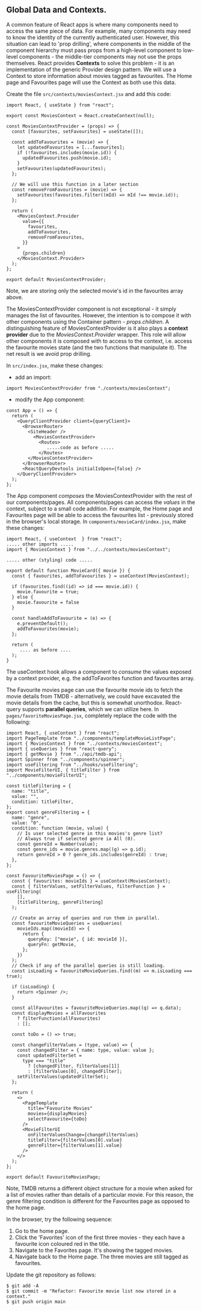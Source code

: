 ## Global Data and Contexts.

A common feature of React apps is where many components need to access the same piece of data. For example, many components may need to know the identity of the currently authenticated user. However, this situation can lead to 'prop drilling', where components in the middle of the component hierarchy must pass props from a high-level component to low-level components - the middle-tier components may not use the props themselves. React provides __Contexts__ to solve this problem - it is an implementation of the generic Provider design pattern. We will use a Context to store information about movies tagged as favourites. The Home page and Favourites page will use the Context as both use this data.

Create the file `src/contexts/moviesContext.jsx` and add this code:

```
import React, { useState } from "react";

export const MoviesContext = React.createContext(null);

const MoviesContextProvider = (props) => {
  const [favourites, setFavourites] = useState([]);

  const addToFavourites = (movie) => {
    let updatedFavourites = [...favourites];
    if (!favourites.includes(movie.id)) {
      updatedFavourites.push(movie.id);
    }
    setFavourites(updatedFavourites);
  };

  // We will use this function in a later section
  const removeFromFavourites = (movie) => {
    setFavourites(favourites.filter((mId) => mId !== movie.id));
  };

  return (
    <MoviesContext.Provider
      value={{
        favourites,
        addToFavourites,
        removeFromFavourites,
      }}
    >
      {props.children}
    </MoviesContext.Provider>
  );
};

export default MoviesContextProvider;
```
Note, we are storing only the selected movie's id in the favourites array above. 

The MoviesContextProvider component is not exceptional - it simply manages the list of favourites. However, the intention is to compose it with other components using the Container pattern - _props.children_. A distinguishing feature of MoviesContextProvider is it also plays a __context provider__ due to the _MoviesContext.Provider_ wrapper. This role will allow other components it is composed with to access to the context, i.e. access the favourite movies state (and the two functions that manipulate it). The net result is we avoid prop drilling.

In `src/index.jsx`, make these changes:

- add an import:

```
import MoviesContextProvider from "./contexts/moviesContext";
```

- modify the App component:

```
const App = () => {
  return (
    <QueryClientProvider client={queryClient}>
      <BrowserRouter>
        <SiteHeader />
          <MoviesContextProvider>
            <Routes>
               .....code as before .....
            </Routes>
        </MoviesContextProvider>
      </BrowserRouter>
      <ReactQueryDevtools initialIsOpen={false} />
    </QueryClientProvider>
  );
};
```
The App component _composes_ the MoviesContextProvider with the rest of our components/pages. All components/pages can access the _values_ in the context, subject to a small code addition. For example, the Home page and Favourites page will be able to access the favourites list - previously stored in the browser's local storage. In `components/movieCard/index.jsx`, make these changes:
~~~
import React, { useContext  } from "react";
..... other imports .....
import { MoviesContext } from "../../contexts/moviesContext";

..... other (styling) code .....

export default function MovieCard({ movie }) {
  const { favourites, addToFavourites } = useContext(MoviesContext);
  
  if (favourites.find((id) => id === movie.id)) {
    movie.favourite = true;
  } else {
    movie.favourite = false
  }

  const handleAddToFavourite = (e) => {
    e.preventDefault();
    addToFavourites(movie);
  };

  return (
     .... as before ....
  );
}
~~~
The useContext hook allows a component to _consume_ the values exposed by a context provider, e.g. the addToFavorites function and favourites array. 

The Favourite movies page can use the favourite movie ids to fetch the movie details from TMDB - alternatively, we could have excavated the movie details  from the cache, but this is somewhat unorthodox. React-query supports __parallel queries__, which we can utilize here. In `pages/favoriteMoviesPage.jsx`, completely replace the code with the following:
```
import React, { useContext } from "react";
import PageTemplate from "../components/templateMovieListPage";
import { MoviesContext } from "../contexts/moviesContext";
import { useQueries } from "react-query";
import { getMovie } from "../api/tmdb-api";
import Spinner from "../components/spinner";
import useFiltering from "../hooks/useFiltering";
import MovieFilterUI, { titleFilter } from "../components/movieFilterUI";

const titleFiltering = {
  name: "title",
  value: "",
  condition: titleFilter,
};
export const genreFiltering = {
  name: "genre",
  value: "0",
  condition: function (movie, value) {
    // Is user selected genre in this movies's genre list? 
    // Always true if selected genre ia All (0).
    const genreId = Number(value);
    const genre_ids = movie.genres.map((g) => g.id);
    return genreId > 0 ? genre_ids.includes(genreId) : true;
  },
};

const FavouriteMoviesPage = () => {
  const { favourites: movieIds } = useContext(MoviesContext);
  const { filterValues, setFilterValues, filterFunction } = useFiltering(
    [],
    [titleFiltering, genreFiltering]
  );

  // Create an array of queries and run them in parallel.
  const favouriteMovieQueries = useQueries(
    movieIds.map((movieId) => {
      return {
        queryKey: ["movie", { id: movieId }],
        queryFn: getMovie,
      };
    })
  );
  // Check if any of the parallel queries is still loading.
  const isLoading = favouriteMovieQueries.find((m) => m.isLoading === true);

  if (isLoading) {
    return <Spinner />;
  }

  const allFavourites = favouriteMovieQueries.map((q) => q.data);
  const displayMovies = allFavourites
    ? filterFunction(allFavourites)
    : [];

  const toDo = () => true;

  const changeFilterValues = (type, value) => {
    const changedFilter = { name: type, value: value };
    const updatedFilterSet =
      type === "title"
        ? [changedFilter, filterValues[1]]
        : [filterValues[0], changedFilter];
    setFilterValues(updatedFilterSet);
  };

  return (
    <>
      <PageTemplate
        title="Favourite Movies"
        movies={displayMovies}
        selectFavourite={toDo}
      />
      <MovieFilterUI
        onFilterValuesChange={changeFilterValues}
        titleFilter={filterValues[0].value}
        genreFilter={filterValues[1].value}
      />
    </>
  );
};

export default FavouriteMoviesPage;
```
Note, TMDB returns a different object structure for a movie when asked for a list of movies rather than details of a particular movie. For this reason, the genre filtering condition is different for the Favourites page as opposed to the home page.

In the browser, try the following sequence:

1. Go to the home page.
1. Click the 'Favorites' icon of the first three movies - they each have a favourite icon coloured red in the title.
1. Navigate to the Favorites page. It's showing the tagged movies.
1. Navigate back to the Home page. The three movies are still tagged as favourites. 

Update the git repository as follows:

```
$ git add -A
$ git commit -m "Refactor: Favourite movie list now stored in a context."
$ git push origin main

```

